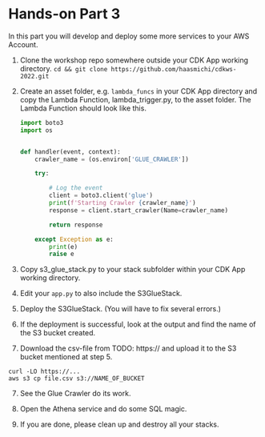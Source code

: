 # Hands-on Part 3

In this part you will develop and deploy some more services to your AWS Account.

1. Clone the workshop repo somewhere outside your CDK App working directory. `cd && git clone https://github.com/haasmichi/cdkws-2022.git`  
2. Create an asset folder, e.g. `lambda_funcs` in your CDK App directory and copy the Lambda Function,
   lambda_trigger.py, to the asset folder. The Lambda Function should look like this.

    ```python
    import boto3
    import os


    def handler(event, context):
        crawler_name = (os.environ['GLUE_CRAWLER'])

        try:

            # Log the event
            client = boto3.client('glue')
            print(f'Starting Crawler {crawler_name}')
            response = client.start_crawler(Name=crawler_name)

            return response

        except Exception as e:
            print(e)
            raise e
    ```

2. Copy s3_glue_stack.py to your stack subfolder within your CDK App working directory.

3. Edit your `app.py` to also include the S3GlueStack.

4. Deploy the S3GlueStack. (You will have to fix several errors.)

5. If the deployment is successful, look at the output and find the name of the S3 bucket created.

6. Download the csv-file from TODO: https:// and upload it to the S3 bucket mentioned at step 5.
```
curl -LO https://...
aws s3 cp file.csv s3://NAME_OF_BUCKET
```
7. See the Glue Crawler do its work.

8. Open the Athena service and do some SQL magic.

9. If you are done, please clean up and destroy all your stacks.

